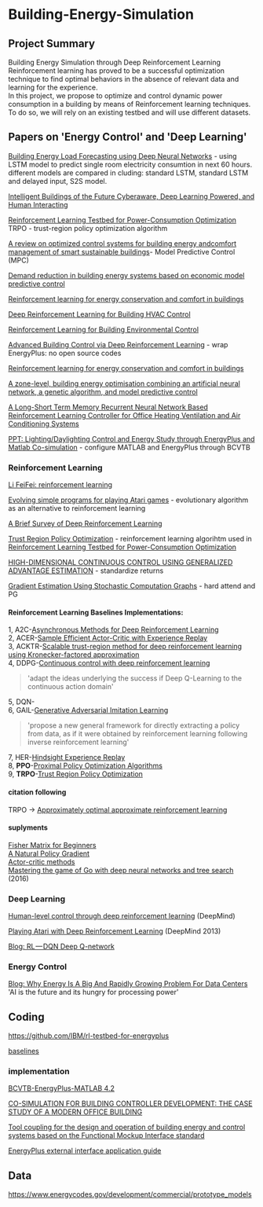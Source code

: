 # Building-Energy-Simulation  

## Project Summary  

Building Energy Simulation through Deep Reinforcement Learning
Reinforcement learning has proved to be a successful optimization technique to find optimal behaviors in the absence of relevant data and learning for the experience.  
In this project, we propose to optimize and control dynamic power consumption in a building by means of Reinforcement learning techniques. To do so, we will rely on an existing testbed and will use different datasets.  

## Papers on 'Energy Control' and 'Deep Learning'     

[Building Energy Load Forecasting using Deep Neural Networks](https://ieeexplore.ieee.org/stamp/stamp.jsp?tp=&arnumber=7793413) - using LSTM model to predict single room electricity consumtion in next 60 hours. different models are compared in cluding: standard LSTM, standard LSTM and delayed input, S2S model.  

[Intelligent Buildings of the Future Cyberaware, Deep Learning Powered, and Human Interacting](https://ieeexplore.ieee.org/stamp/stamp.jsp?tp=&arnumber=7792825)  

[Reinforcement Learning Testbed for Power-Consumption Optimization](https://arxiv.org/pdf/1808.10427.pdf)  
TRPO - trust-region policy optimization algorithm  

[A review on optimized control systems for building energy andcomfort management of smart sustainable buildings](https://reader.elsevier.com/reader/sd/pii/S1364032114001889?token=E1802E55E595AC95AD959F51EB046249CE72155E2C9E31CD5A2CD3E1E4B5BFDCEE20E324124011ED90B93313694CE75A)- Model Predictive Control (MPC)  

[Demand reduction in building energy systems based on economic model predictive control](https://www.sciencedirect.com/science/article/pii/S0009250911005240)  

[Reinforcement learning for energy conservation and comfort in buildings](https://www.sciencedirect.com/science/article/pii/S0360132306001880)  

[Deep Reinforcement Learning for Building HVAC Control](https://ieeexplore.ieee.org/abstract/document/8060306)  

[Reinforcement Learning for Building Environmental Control ](https://mediatum.ub.tum.de/doc/1289297/file.pdf)  

[Advanced Building Control via Deep Reinforcement Learning](http://www.jinming.tech/papers/BuildingRL_ICAE_CR.pdf) - wrap EnergyPlus: no open source codes  

[Reinforcement learning for energy conservation and comfort in buildings](https://mediatum.ub.tum.de/doc/1289939/file.pdf)  

[A zone-level, building energy optimisation combining an artificial neural network, a genetic algorithm, and model predictive control](https://www.sciencedirect.com/science/article/pii/S036054421830522X#bib6)  

[A Long-Short Term Memory Recurrent Neural
Network Based Reinforcement Learning Controller
for Office Heating Ventilation and Air
Conditioning Systems](https://github.com/xiaonanchong/Building-Energy-Simulation/blob/master/A_Long-Short_Term_Memory_Recurrent_Neural_Network_.pdf)  

[PPT: Lighting/Daylighting Control and
Energy Study through EnergyPlus and
Matlab Co-simulation](https://www.ibpsa.us/sites/default/files/publications/SB10-PPT-IS08C-03-Wen.pdf) - configure MATLAB and EnergyPlus through BCVTB  

### Reinforcement Learning  
[Li FeiFei: reinforcement learning](http://cs231n.stanford.edu/slides/2017/cs231n_2017_lecture14.pdf)

[Evolving simple programs for playing Atari games](https://arxiv.org/pdf/1806.05695.pdf) - evolutionary algorithm as an alternative to reinforcement learning  

[A Brief Survey of Deep Reinforcement Learning](https://spiral.imperial.ac.uk:8443/bitstream/10044/1/53340/2/1708.05866v1.pdf)  

[Trust Region Policy Optimization](https://arxiv.org/pdf/1502.05477.pdf) - reinforcement learning algorihtm used in [Reinforcement Learning Testbed for Power-Consumption Optimization](https://arxiv.org/pdf/1808.10427.pdf)   

[HIGH-DIMENSIONAL CONTINUOUS CONTROL USING GENERALIZED ADVANTAGE ESTIMATION](https://arxiv.org/pdf/1506.02438.pdf) - standardize returns  

[Gradient Estimation Using Stochastic Computation Graphs](https://arxiv.org/pdf/1506.05254.pdf) - hard attend and PG  

#### Reinforcement Learning Baselines Implementations:  
1, A2C-[Asynchronous Methods for Deep Reinforcement Learning](https://arxiv.org/pdf/1602.01783.pdf)  
2, ACER-[Sample Efficient Actor-Critic with Experience Replay](https://arxiv.org/pdf/1611.01224.pdf)  
3, ACKTR-[Scalable trust-region method for deep reinforcement learning using Kronecker-factored approximation](https://arxiv.org/pdf/1708.05144.pdf)  
4, DDPG-[Continuous control with deep reinforcement learning](https://arxiv.org/pdf/1509.02971.pdf)  
> 'adapt the ideas underlying the success if Deep Q-Learning to the continuous action domain'  

5, DQN-[]()  
6, GAIL-[Generative Adversarial Imitation Learning](https://arxiv.org/pdf/1606.03476.pdf)  
> 'propose a new general framework for directly extracting a policy from data, as if it were obtained by reinforcement learning following inverse reinforcement learning'  

7, HER-[Hindsight Experience Replay](https://arxiv.org/pdf/1707.01495.pdf)  
8, __PPO__-[Proximal Policy Optimization Algorithms](https://arxiv.org/pdf/1707.06347.pdf)  
9, __TRPO__-[Trust Region Policy Optimization](https://arxiv.org/pdf/1502.05477.pdf)   

#### citation following  
TRPO -> [Approximately optimal approximate reinforcement learning](https://homes.cs.washington.edu/~sham/papers/rl/aoarl.pdf)  

#### suplyments  
[Fisher Matrix for Beginners](http://wittman.physics.ucdavis.edu/Fisher-matrix-guide.pdf)  
[A Natural Policy Gradient](https://papers.nips.cc/paper/2073-a-natural-policy-gradient.pdf)  
[Actor-critic methods](http://mi.eng.cam.ac.uk/~mg436/LectureSlides/MLSALT7/L5.pdf)  
[Mastering the game of Go with deep neural networks and tree search](https://www.nature.com/articles/nature16961) (2016)  

### Deep Learning  
[Human-level control through deep reinforcement learning](https://storage.googleapis.com/deepmind-media/dqn/DQNNaturePaper.pdf) (DeepMind)  

[Playing Atari with Deep Reinforcement Learning](https://www.cs.toronto.edu/~vmnih/docs/dqn.pdf) (DeepMind 2013)  

[Blog: RL — DQN Deep Q-network](https://medium.com/@jonathan_hui/rl-dqn-deep-q-network-e207751f7ae4)  

### Energy Control  
[Blog: Why Energy Is A Big And Rapidly Growing Problem For Data Centers](https://www.forbes.com/sites/forbestechcouncil/2017/12/15/why-energy-is-a-big-and-rapidly-growing-problem-for-data-centers/#772cdb265a30)  
'AI is the future and its hungry for processing power'  

## Coding  
https://github.com/IBM/rl-testbed-for-energyplus   

[baselines](https://github.com/openai/baselines)  

### implementation  
[BCVTB-EnergyPlus-MATLAB 4.2](https://www.tandfonline.com/doi/full/10.1080/19401493.2010.518631?scroll=top&needAccess=true&#aHR0cHM6Ly93d3cudGFuZGZvbmxpbmUuY29tL2RvaS9wZGYvMTAuMTA4MC8xOTQwMTQ5My4yMDEwLjUxODYzMT9uZWVkQWNjZXNzPXRydWVAQEAw)  

[CO-SIMULATION FOR BUILDING CONTROLLER DEVELOPMENT: THE CASE STUDY OF A MODERN OFFICE BUILDING ](https://opticontrol.ee.ethz.ch/Lit/Sage_11_Proc-CISBAT11.pdf)  

[Tool coupling for the design and
operation of building energy and control
systems based on the Functional Mockup Interface standard](https://www.osti.gov/servlets/purl/1134244)  

[EnergyPlus external interface application guide](https://energyplus.net/sites/all/modules/custom/nrel_custom/pdfs/pdfs_v9.1.0/ExternalInterfacesApplicationGuide.pdf)  

## Data  
https://www.energycodes.gov/development/commercial/prototype_models  
